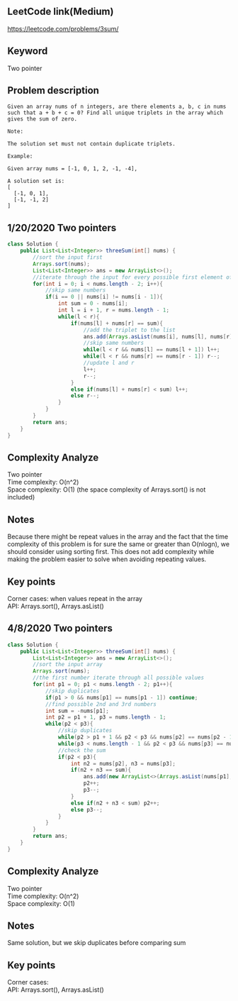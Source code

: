 ## LeetCode link(Medium)
https://leetcode.com/problems/3sum/

## Keyword
Two pointer

## Problem description
```
Given an array nums of n integers, are there elements a, b, c in nums such that a + b + c = 0? Find all unique triplets in the array which gives the sum of zero.

Note:

The solution set must not contain duplicate triplets.

Example:

Given array nums = [-1, 0, 1, 2, -1, -4],

A solution set is:
[
  [-1, 0, 1],
  [-1, -1, 2]
]
```
## 1/20/2020 Two pointers

```java
class Solution {
    public List<List<Integer>> threeSum(int[] nums) {
        //sort the input first
        Arrays.sort(nums);
        List<List<Integer>> ans = new ArrayList<>();
        //iterate through the input for every possible first element of the triplet
        for(int i = 0; i < nums.length - 2; i++){
            //skip same numbers
            if(i == 0 || nums[i] != nums[i - 1]){
                int sum = 0 - nums[i];
                int l = i + 1, r = nums.length - 1;
                while(l < r){
                    if(nums[l] + nums[r] == sum){
                        //add the triplet to the list
                        ans.add(Arrays.asList(nums[i], nums[l], nums[r]));
                        //skip same numbers
                        while(l < r && nums[l] == nums[l + 1]) l++;
                        while(l < r && nums[r] == nums[r - 1]) r--;
                        //update l and r
                        l++;
                        r--;
                    }
                    else if(nums[l] + nums[r] < sum) l++;
                    else r--;
                }
            }
        }
        return ans;
    }
}
```

## Complexity Analyze
Two pointer\
Time complexity: O(n^2)\
Space complexity: O(1) (the space complexity of Arrays.sort() is not included)

## Notes
Because there might be repeat values in the array and the fact that the time complexity of this problem is for sure the same or greater than O(nlogn), we should consider using sorting first. This does not add complexity while making the problem easier to solve when avoiding repeating values.

## Key points
Corner cases: when values repeat in the array\
API: Arrays.sort(), Arrays.asList()

## 4/8/2020 Two pointers

```java
class Solution {
    public List<List<Integer>> threeSum(int[] nums) {
        List<List<Integer>> ans = new ArrayList<>();
        //sort the input array
        Arrays.sort(nums);
        //the first number iterate through all possible values
        for(int p1 = 0; p1 < nums.length - 2; p1++){
            //skip duplicates
            if(p1 > 0 && nums[p1] == nums[p1 - 1]) continue;
            //find possible 2nd and 3rd numbers
            int sum = -nums[p1];
            int p2 = p1 + 1, p3 = nums.length - 1;
            while(p2 < p3){
                //skip duplicates
                while(p2 > p1 + 1 && p2 < p3 && nums[p2] == nums[p2 - 1]) p2++;
                while(p3 < nums.length - 1 && p2 < p3 && nums[p3] == nums[p3 + 1]) p3--;
                //check the sum
                if(p2 < p3){
                    int n2 = nums[p2], n3 = nums[p3];
                    if(n2 + n3 == sum){
                        ans.add(new ArrayList<>(Arrays.asList(nums[p1], n2, n3)));
                        p2++;
                        p3--;
                    }
                    else if(n2 + n3 < sum) p2++;
                    else p3--;
                }
            }
        }
        return ans;
    }
}
```

## Complexity Analyze
Two pointer\
Time complexity: O(n^2)\
Space complexity: O(1) 

## Notes
Same solution, but we skip duplicates before comparing sum

## Key points
Corner cases: \
API: Arrays.sort(), Arrays.asList()
